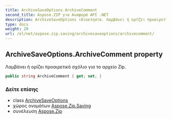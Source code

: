 ```yaml
---
title: ArchiveSaveOptions.ArchiveComment
second_title: Aspose.ZIP για Αναφορά API .NET
description: ArchiveSaveOptions ιδιοκτησία. Λαμβάνει ή ορίζει προαιρετικό σχόλιο για το αρχείο Zip.
type: docs
weight: 20
url: /el/net/aspose.zip.saving/archivesaveoptions/archivecomment/
---
```

## ArchiveSaveOptions.ArchiveComment property

Λαμβάνει ή ορίζει προαιρετικό σχόλιο για το αρχείο Zip.

```csharp
public string ArchiveComment { get; set; }
```

### Δείτε επίσης

* class [ArchiveSaveOptions](../)
* χώρος ονομάτων [Aspose.Zip.Saving](../../archivesaveoptions/)
* συνέλευση [Aspose.Zip](../../../)



